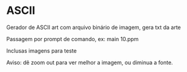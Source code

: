 # ASCII
Gerador de ASCII art com arquivo binário de imagem, gera txt da arte

Passagem por prompt de comando, ex: main 10.ppm

Inclusas imagens para teste

Aviso: dê zoom out para ver melhor a imagem, ou diminua a fonte.
